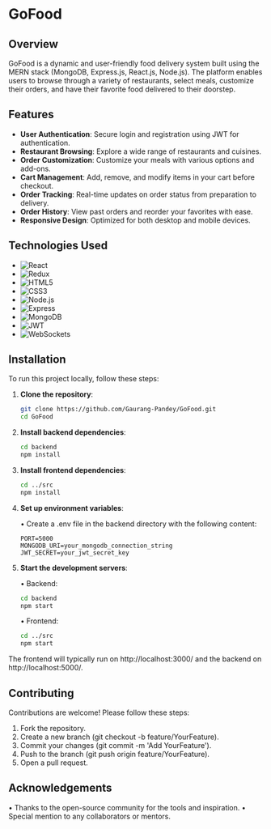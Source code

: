 # GoFood

## Overview

GoFood is a dynamic and user-friendly food delivery system built using the MERN stack (MongoDB, Express.js, React.js, Node.js). The platform enables users to browse through a variety of restaurants, select meals, customize their orders, and have their favorite food delivered to their doorstep.

## Features

- **User Authentication**: Secure login and registration using JWT for authentication.
- **Restaurant Browsing**: Explore a wide range of restaurants and cuisines.
- **Order Customization**: Customize your meals with various options and add-ons.
- **Cart Management**: Add, remove, and modify items in your cart before checkout.
- **Order Tracking**: Real-time updates on order status from preparation to delivery.
- **Order History**: View past orders and reorder your favorites with ease.
- **Responsive Design**: Optimized for both desktop and mobile devices.

## Technologies Used

- ![React](https://img.shields.io/badge/React-20232A?style=for-the-badge&logo=react&logoColor=61DAFB)
- ![Redux](https://img.shields.io/badge/Redux-764ABC?style=for-the-badge&logo=redux&logoColor=white)
- ![HTML5](https://img.shields.io/badge/HTML5-E34F26?style=for-the-badge&logo=html5&logoColor=white)
- ![CSS3](https://img.shields.io/badge/CSS3-1572B6?style=for-the-badge&logo=css3&logoColor=white)
- ![Node.js](https://img.shields.io/badge/Node.js-339933?style=for-the-badge&logo=nodedotjs&logoColor=white)
- ![Express](https://img.shields.io/badge/Express.js-404D59?style=for-the-badge)
- ![MongoDB](https://img.shields.io/badge/MongoDB-4EA94B?style=for-the-badge&logo=mongodb&logoColor=white)
- ![JWT](https://img.shields.io/badge/JWT-000000?style=for-the-badge&logo=json-web-token&logoColor=white)
- ![WebSockets](https://img.shields.io/badge/WebSockets-000000?style=for-the-badge&logo=websockets&logoColor=white)

## Installation

To run this project locally, follow these steps:

1. **Clone the repository**:

   ```bash
   git clone https://github.com/Gaurang-Pandey/GoFood.git
   cd GoFood
   ```

2. **Install backend dependencies**:

   ```bash
   cd backend
   npm install
   ```
3. **Install frontend dependencies**:
   ```bash
   cd ../src
   npm install
   ```
4. **Set up environment variables**:
   
   • Create a .env file in the backend directory with the following content:
   
      ```env
      PORT=5000
      MONGODB_URI=your_mongodb_connection_string
      JWT_SECRET=your_jwt_secret_key
      ```
6. **Start the development servers**:

   • Backend:

      ```bash
      cd backend
      npm start
      ```
   • Frontend:
   
      ```bash
      cd ../src
      npm start
      ```

The frontend will typically run on http://localhost:3000/ and the backend on http://localhost:5000/.

## Contributing
Contributions are welcome! Please follow these steps:

1. Fork the repository.
2. Create a new branch (git checkout -b feature/YourFeature).
3. Commit your changes (git commit -m 'Add YourFeature').
4. Push to the branch (git push origin feature/YourFeature).
5. Open a pull request.

## Acknowledgements
• Thanks to the open-source community for the tools and inspiration.
• Special mention to any collaborators or mentors.
